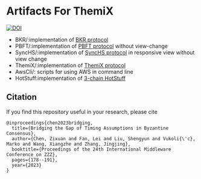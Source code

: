 # Artifacts For ThemiX
[![DOI](https://zenodo.org/badge/710265805.svg)](https://zenodo.org/doi/10.5281/zenodo.10391029)
* BKR/:implementation of [BKR protocol](./BKR/README.md)
* PBFT/:implementation of [PBFT protocol](./PBFT/README.md) without view-change
* SyncHS/:implementation of [SyncHS protocol](./SyncHS/README.md) in responsive view without view change
* ThemiX/:implementation of [ThemiX protocol](./ThemiX/README.md)
* AwsCli/: scripts for using AWS in command line
* HotStuff:implementation of [3-chain HotStuff](https://github.com/asonnino/hotstuff/tree/3-chain)

## Citation
If you find this repository useful in your research, please cite
```
@inproceedings{chen2023bridging,
  title={Bridging the Gap of Timing Assumptions in Byzantine Consensus},
  author={Chen, Zixuan and Fan, Lei and Liu, Shengyun and Vukoli{\'c}, Marko and Wang, Xiangzhe and Zhang, Jingjing},
  booktitle={Proceedings of the 24th International Middleware Conference on ZZZ},
  pages={178--191},
  year={2023}
}
```
